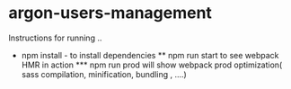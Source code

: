 # argon-users-management

Instructions for running ..
* npm install - to install dependencies
** npm run start to see webpack HMR in action
*** npm run prod will show webpack prod optimization( sass compilation, minification, bundling , ....)
